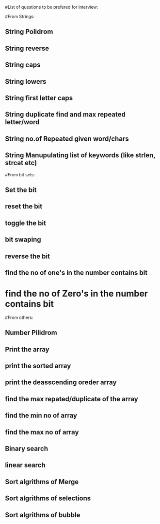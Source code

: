 #List of questions to be prefered for interview:

#From Strings:
## String Polidrom
## String reverse
## String caps
## String lowers
## String first letter caps
## String duplicate find and max repeated letter/word
## String no.of Repeated given word/chars
## String Manupulating list of keywords (like strlen, strcat etc)

#From bit sets:
## Set the bit
## reset the bit
## toggle the bit
## bit swaping
## reverse the bit
## find the no of one's in the number contains bit
# find the no of Zero's in the number contains bit

#From others:
## Number Pilidrom
## Print the array
## print the sorted array
## print the deasscending oreder array
## find the max repated/duplicate of the array
## find the min no of array
## find the max no of array
## Binary search
## linear search
## Sort algrithms of Merge
## Sort algrithms of selections
## Sort algrithms of bubble
